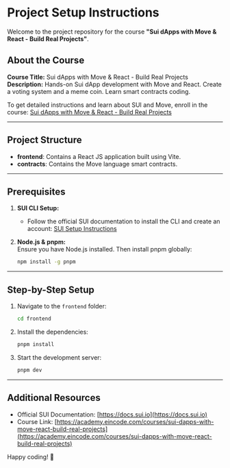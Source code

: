 # Project Setup Instructions

Welcome to the project repository for the course **"Sui dApps with Move & React - Build Real Projects"**.

## About the Course

**Course Title:** Sui dApps with Move & React - Build Real Projects  
**Description:** Hands-on Sui dApp development with Move and React. Create a voting system and a meme coin. Learn smart contracts coding.

To get detailed instructions and learn about SUI and Move, enroll in the course: [Sui dApps with Move & React - Build Real Projects](https://academy.eincode.com/courses/sui-dapps-with-move-react-build-real-projects)

---

## Project Structure

- **frontend**: Contains a React JS application built using Vite.
- **contracts**: Contains the Move language smart contracts.

---

## Prerequisites

1. **SUI CLI Setup:**  
   - Follow the official SUI documentation to install the CLI and create an account: [SUI Setup Instructions](https://docs.sui.io/guides/developer/getting-started/sui-install)

2. **Node.js & pnpm:**  
   Ensure you have Node.js installed. Then install pnpm globally:

   ```bash
   npm install -g pnpm
   ```

---

## Step-by-Step Setup

1. Navigate to the `frontend` folder:

   ```bash
   cd frontend
   ```

2. Install the dependencies:

   ```bash
   pnpm install
   ```

3. Start the development server:

   ```bash
   pnpm dev
   ```

---

## Additional Resources

- Official SUI Documentation: [https://docs.sui.io](https://docs.sui.io)
- Course Link: [https://academy.eincode.com/courses/sui-dapps-with-move-react-build-real-projects](https://academy.eincode.com/courses/sui-dapps-with-move-react-build-real-projects)

Happy coding! 🚀
